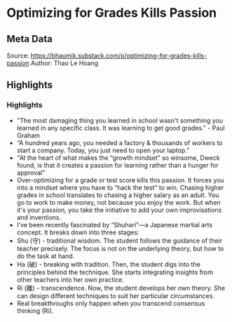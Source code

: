 # Optimizing for Grades Kills Passion

## Meta Data

Source:  https://bhaumik.substack.com/p/optimizing-for-grades-kills-passion 
Author: Thao Le Hoang

## Highlights

### Highlights

- "The most damaging thing you learned in school wasn't something you learned in any specific class. It was learning to get good grades." - Paul Graham
- “A hundred years ago, you needed a factory & thousands of workers to start a company. Today, you just need to open your laptop.”
- "At the heart of what makes the “growth mindset” so winsome, Dweck found, is that it creates a passion for learning rather than a hunger for approval"
- Over-optimizing for a grade or test score kills this passion. It forces you into a mindset where you have to “hack the test” to win.
  Chasing higher grades in school translates to chasing a higher salary as an adult.
  You go to work to make money, not because you enjoy the work. But when it's your passion, you take the initiative to add your own improvisations and inventions.
- I’ve been recently fascinated by “Shuhari”—a Japanese martial arts concept. It breaks down into three stages:
- Shu (守) - traditional wisdom. The student follows the guidance of their teacher precisely. The focus is not on the underlying theory, but how to do the task at hand.
- Ha (破) - breaking with tradition. Then, the student digs into the principles behind the technique. She starts integrating insights from other teachers into her own practice.
- Ri (離) - transcendence. Now, the student develops her own theory. She can design different techniques to suit her particular circumstances.
- Real breakthroughs only happen when you transcend consensus thinking (Ri).
